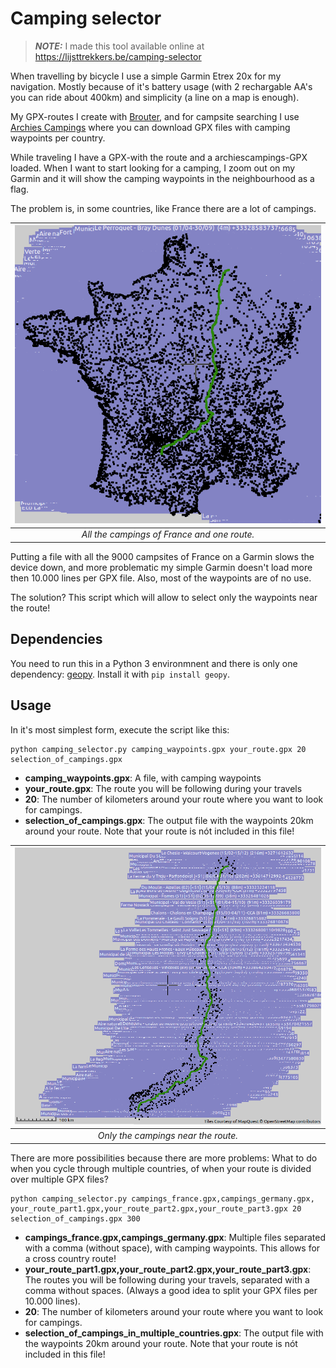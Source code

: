 # Camping selector

> ***NOTE:*** I made this tool available online at https://lijsttrekkers.be/camping-selector

When travelling by bicycle I use a simple Garmin Etrex 20x for my navigation. Mostly because of it's battery usage (with 2 rechargable AA's you can ride about 400km) and simplicity (a line on a map is enough).

My GPX-routes I create with [Brouter](http://brouter.de/brouter-web/), and for campsite searching I use [Archies Campings](http://www.archiescampings.eu/) where you can download GPX files with camping waypoints per country.

While traveling I have a GPX-with the route and a archiescampings-GPX loaded. When I want to start looking for a camping, I zoom out on my Garmin and it will show the camping waypoints in the neighbourhood as a flag.

The problem is, in some countries, like France there are a lot of campings. 

| ![France drawn with campings](france.png)
|:--:| 
| *All the campings of France and one route.* |

Putting a file with all the 9000 campsites of France on a Garmin slows the device down, and more problematic my simple Garmin doesn't load more then 10.000 lines per GPX file. Also, most of the waypoints are of no use.

The solution? This script which will allow to select only the waypoints near the route!

## Dependencies

You need to run this in a Python 3 environmnent and there is only one dependency: [geopy](https://pypi.org/project/geopy/). Install it with `pip install geopy`.

## Usage

In it's most simplest form, execute the script like this:

```
python camping_selector.py camping_waypoints.gpx your_route.gpx 20 selection_of_campings.gpx
```

- **camping_waypoints.gpx**: A file, with camping waypoints
- **your_route.gpx**: The route you will be following during your travels
- **20**: The number of kilometers around your route where you want to look for campings.
- **selection_of_campings.gpx**: The output file with the waypoints 20km around your route. Note that your route is nót included in this file!

| ![Campings near the route](route.png)
|:--:| 
| *Only the campings near the route.* |


There are more possibilities because there are more problems: What to do when you cycle through multiple countries, of when your route is divided over multiple GPX files?

```
python camping_selector.py campings_france.gpx,campings_germany.gpx, your_route_part1.gpx,your_route_part2.gpx,your_route_part3.gpx 20 selection_of_campings.gpx 300
```

- **campings_france.gpx,campings_germany.gpx**: Multiple files separated with a comma (without space), with camping waypoints. This allows for a cross country route!
- **your_route_part1.gpx,your_route_part2.gpx,your_route_part3.gpx**: The routes you will be following during your travels, separated with a comma without spaces. (Always a good idea to split your GPX files per 10.000 lines).
- **20**: The number of kilometers around your route where you want to look for campings.
- **selection_of_campings_in_multiple_countries.gpx**: The output file with the waypoints 20km around your route. Note that your route is nót included in this file!
